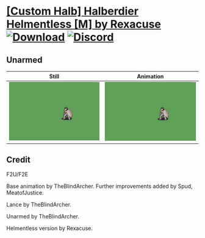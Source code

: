 # [\[Custom Halb\] Halberdier Helmentless \[M\] by Rexacuse](./) [![Download](https://img.shields.io/badge/Download--red?style=social&logo=github)](https://minhaskamal.github.io/DownGit/#/home?url=https://github.com/Klokinator/FE-Repo/tree/main/Battle%20Animations%2FInfantry%20-%20(Lnc)%20Soldiers%2C%20Halberdiers%2F%5BCustom%20Halb%5D%20Halberdier%20Helmentless%20%5BM%5D%20by%20Rexacuse%2F8.%20Unarmed) [![Discord](https://img.shields.io/badge/Discord--blue?style=social&logo=discord)](https://discord.gg/C7VNGnyTPA)

## Unarmed

| Still | Animation |
| :---: | :-------: |
| ![Unarmed still](./Unarmed_000.png) | ![Unarmed](./Unarmed.gif) |

## Credit

F2U/F2E

Base animation by TheBlindArcher. Further improvements added by Spud, MeatofJustice.

Lance by TheBlindArcher.

Unarmed by TheBlindArcher.

Helmentless version by Rexacuse.
